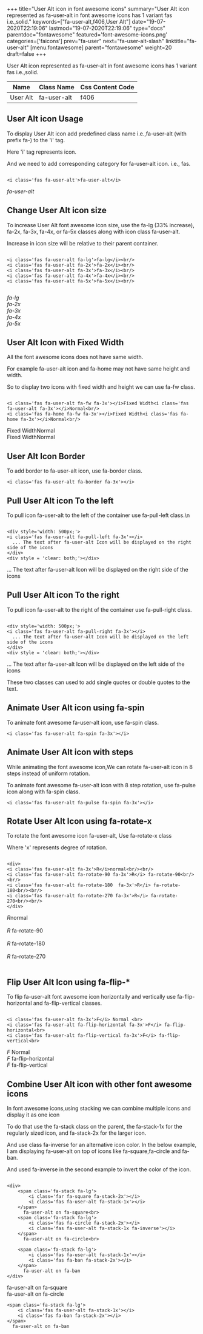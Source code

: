 +++
title="User Alt icon in font awesome icons"
summary="User Alt icon represented as fa-user-alt in font awesome icons has 1 variant fas i.e.,solid."
keywords=["fa-user-alt,f406,User Alt"]
date="19-07-2020T22:19:06"
lastmod="19-07-2020T22:19:06"
type="docs"
parentdoc="fontawesome"
featured='font-awesome-icons.png'
categories=['faicons']
prev="fa-user"
next="fa-user-alt-slash"
linktitle="fa-user-alt"
[menu.fontawesome]
parent="fontawesome"
weight=20
draft=false
+++


User Alt icon represented as fa-user-alt in font awesome icons has 1 variant fas i.e.,solid.

<div class='table-responsive'><table class='table'><thead><tr><th>Name</th><th>Class Name</th><th>Css Content Code</th></tr></thead><tbody><tr><td>User Alt</td><td>fa-user-alt</td><td>f406</td></tr></tbody></table></div>



## User Alt icon Usage

To display User Alt icon add predefined class name i.e.,fa-user-alt (with prefix fa-) to the 'i' tag.

Here 'i' tag represents icon.

And we need to add corresponding category for fa-user-alt icon. i.e., fas.


```

<i class='fas fa-user-alt'>fa-user-alt</i>
```

<i class='fas fa-user-alt'>fa-user-alt</i>




## Change User Alt icon size
To increase User Alt font awesome icon size, use the fa-lg (33% increase), fa-2x, fa-3x, fa-4x, or fa-5x classes along with icon class fa-user-alt.

Increase in icon size will be relative to their parent container. 

```

<i class='fas fa-user-alt fa-lg'>fa-lg</i><br/>
<i class='fas fa-user-alt fa-2x'>fa-2x</i><br/>
<i class='fas fa-user-alt fa-3x'>fa-3x</i><br/>
<i class='fas fa-user-alt fa-4x'>fa-4x</i><br/>
<i class='fas fa-user-alt fa-5x'>fa-5x</i><br/>
            
```

<i class='fas fa-user-alt fa-lg'>fa-lg</i><br/>
<i class='fas fa-user-alt fa-2x'>fa-2x</i><br/>
<i class='fas fa-user-alt fa-3x'>fa-3x</i><br/>
<i class='fas fa-user-alt fa-4x'>fa-4x</i><br/>
<i class='fas fa-user-alt fa-5x'>fa-5x</i><br/>
            



## User Alt Icon with Fixed Width 

All the font awesome icons does not have same width.

For example fa-user-alt icon and fa-home may not have same height and width.

So to display two icons with fixed width and height we can use fa-fw class.


```

<i class='fas fa-user-alt fa-fw fa-3x'></i>Fixed Width<i class='fas fa-user-alt fa-3x'></i>Normal<br/>
<i class='fas fa-home fa-fw fa-3x'></i>Fixed Width<i class='fas fa-home fa-3x'></i>Normal<br/>
```

<i class='fas fa-user-alt fa-fw fa-3x'></i>Fixed Width<i class='fas fa-user-alt fa-3x'></i>Normal<br/>
<i class='fas fa-home fa-fw fa-3x'></i>Fixed Width<i class='fas fa-home fa-3x'></i>Normal<br/>



## User Alt Icon Border 

To add border to fa-user-alt icon, use fa-border class.


```
<i class='fas fa-user-alt fa-border fa-3x'></i>

```
<i class='fas fa-user-alt fa-border fa-3x'></i>





## Pull User Alt icon To the left

To pull icon fa-user-alt to the left of the container use fa-pull-left class.\n

```

<div style='width: 500px;'>
<i class='fas fa-user-alt fa-pull-left fa-3x'></i>
  ... The text after fa-user-alt Icon will be displayed on the right side of the icons
</div>
<div style = 'clear: both;'></div>
```

<div style='width: 500px;'>
<i class='fas fa-user-alt fa-pull-left fa-3x'></i>
  ... The text after fa-user-alt Icon will be displayed on the right side of the icons
</div>
<div style = 'clear: both;'></div>




## Pull User Alt icon To the right
To pull icon fa-user-alt to the right of the container use fa-pull-right class.

```

<div style='width: 500px;'>
<i class='fas fa-user-alt fa-pull-right fa-3x'></i>
  ... The text after fa-user-alt Icon will be displayed on the left side of the icons
</div>
<div style = 'clear: both;'></div>
```

<div style='width: 500px;'>
<i class='fas fa-user-alt fa-pull-right fa-3x'></i>
  ... The text after fa-user-alt Icon will be displayed on the left side of the icons
</div>
<div style = 'clear: both;'></div>

These two classes can used to add single quotes or double quotes to the text.


## Animate User Alt icon using fa-spin
To animate font awesome fa-user-alt icon, use fa-spin class.

```
<i class='fas fa-user-alt fa-spin fa-3x'></i>
```
<i class='fas fa-user-alt fa-spin fa-3x'></i>




## Animate User Alt icon with steps
While animating the font awesome icon,We can rotate fa-user-alt icon in 8 steps instead of uniform rotation.

To animate font awesome fa-user-alt icon with 8 step rotation, use fa-pulse icon along with fa-spin class.


```
<i class='fas fa-user-alt fa-pulse fa-spin fa-3x'></i>

```
<i class='fas fa-user-alt fa-pulse fa-spin fa-3x'></i>





## Rotate User Alt Icon using fa-rotate-x
To rotate the font awesome icon fa-user-alt, Use fa-rotate-x class

Where 'x' represents degree of rotation.


```

<div>
<i class='fas fa-user-alt fa-3x'>R</i>normal<br/><br/>
<i class='fas fa-user-alt fa-rotate-90 fa-3x'>R</i> fa-rotate-90<br/><br/> 
<i class='fas fa-user-alt fa-rotate-180  fa-3x'>R</i> fa-rotate-180<br/><br/> 
<i class='fas fa-user-alt fa-rotate-270 fa-3x'>R</i> fa-rotate-270<br/><br/>
</div>
```

<div>
<i class='fas fa-user-alt fa-3x'>R</i>normal<br/><br/>
<i class='fas fa-user-alt fa-rotate-90 fa-3x'>R</i> fa-rotate-90<br/><br/> 
<i class='fas fa-user-alt fa-rotate-180  fa-3x'>R</i> fa-rotate-180<br/><br/> 
<i class='fas fa-user-alt fa-rotate-270 fa-3x'>R</i> fa-rotate-270<br/><br/>
</div>




## Flip User Alt Icon using fa-flip-*
To flip fa-user-alt font awesome icon horizontally and vertically use fa-flip-horizontal and fa-flip-vertical classes. 

```

<i class='fas fa-user-alt fa-3x'>F</i> Normal <br>
<i class='fas fa-user-alt fa-flip-horizontal fa-3x'>F</i> fa-flip-horizontal<br>
<i class='fas fa-user-alt fa-flip-vertical fa-3x'>F</i> fa-flip-vertical<br>
```

<i class='fas fa-user-alt fa-3x'>F</i> Normal <br>
<i class='fas fa-user-alt fa-flip-horizontal fa-3x'>F</i> fa-flip-horizontal<br>
<i class='fas fa-user-alt fa-flip-vertical fa-3x'>F</i> fa-flip-vertical<br>




## Combine User Alt icon with other font awesome icons
In font awesome icons,using stacking we can combine multiple icons and display it as one icon 

To do that use the fa-stack class on the parent, the fa-stack-1x for the regularly sized icon, and fa-stack-2x for the larger icon.

And use class fa-inverse for an alternative icon color. 
In the below example, I am displaying fa-user-alt on top of icons like fa-square,fa-circle and fa-ban.

And used fa-inverse in the second example to invert the color of the icon.

```

<div>
    <span class='fa-stack fa-lg'>
        <i class='far fa-square fa-stack-2x'></i>
        <i class='fas fa-user-alt fa-stack-1x'></i>
    </span>
      fa-user-alt on fa-square<br>
    <span class='fa-stack fa-lg'>
        <i class='fas fa-circle fa-stack-2x'></i>
        <i class='fas fa-user-alt fa-stack-1x fa-inverse'></i>
    </span>
      fa-user-alt on fa-circle<br>

    <span class='fa-stack fa-lg'>
        <i class='fas fa-user-alt fa-stack-1x'></i>
        <i class='fas fa-ban fa-stack-2x'></i>
    </span>
      fa-user-alt on fa-ban
</div>
```

<div>
    <span class='fa-stack fa-lg'>
        <i class='far fa-square fa-stack-2x'></i>
        <i class='fas fa-user-alt fa-stack-1x'></i>
    </span>
      fa-user-alt on fa-square<br>
    <span class='fa-stack fa-lg'>
        <i class='fas fa-circle fa-stack-2x'></i>
        <i class='fas fa-user-alt fa-stack-1x fa-inverse'></i>
    </span>
      fa-user-alt on fa-circle<br>

    <span class='fa-stack fa-lg'>
        <i class='fas fa-user-alt fa-stack-1x'></i>
        <i class='fas fa-ban fa-stack-2x'></i>
    </span>
      fa-user-alt on fa-ban
</div>






